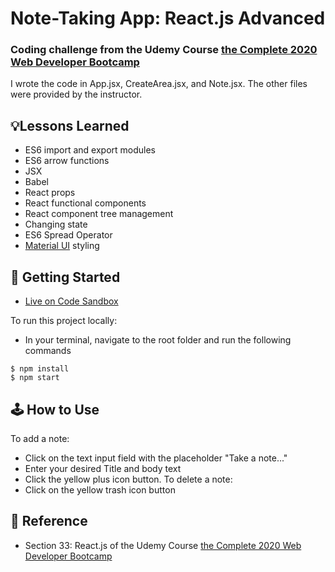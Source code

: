 # Note-Taking App: React.js Advanced
### Coding challenge from the Udemy Course [the Complete 2020 Web Developer Bootcamp](https://www.udemy.com/course/the-complete-web-development-bootcamp/)
I wrote the code in App.jsx, CreateArea.jsx, and Note.jsx. The other files were provided by the instructor.

## 💡Lessons Learned
- ES6 import and export modules
- ES6 arrow functions
- JSX
- Babel
- React props
- React functional components
- React component tree management
- Changing state
- ES6 Spread Operator
- [Material UI](https://material-ui.com/) styling

## 🚀 Getting Started
- [Live on Code Sandbox](https://codesandbox.io/s/using-pre-built-react-components-forked-ho9gn)

To run this project locally:
- In your terminal, navigate to the root folder and run the following commands
```
$ npm install
$ npm start
```

## 🕹 How to Use
To add a note:
- Click on the text input field with the placeholder "Take a note..."
- Enter your desired Title and body text
- Click the yellow plus icon button.
To delete a note:
- Click on the yellow trash icon button

## 📣 Reference
- Section 33: React.js of the Udemy Course [the Complete 2020 Web Developer Bootcamp](https://www.udemy.com/course/the-complete-web-development-bootcamp/)